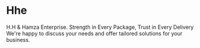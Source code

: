# Hhe
H.H &amp; Hamza Enterprise. Strength in Every Package, Trust in Every Delivery We're happy to discuss your needs and offer tailored solutions for your business.
